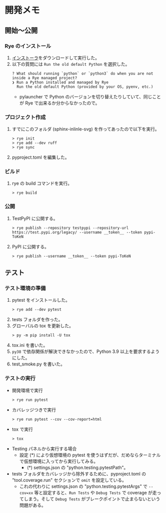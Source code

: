 # 開発メモ

## 開始～公開

### Rye のインストール

1. [インストーラ](https://rye.astral.sh/guide/installation/)をダウンロードして実行した。
1. 以下の質問には `Run the old default Python` を選択した。
    ```
    ? What should running `python` or `python3` do when you are not inside a Rye managed project?
    ❯ Run a Python installed and managed by Rye 
      Run the old default Python (provided by your OS, pyenv, etc.)
    ```
    - pylauncher で Python のバージョンを切り替えたりしていて、同じことが Rye で出来るか分からなかったので。

### プロジェクト作成

1. すでにこのフォルダ (sphinx-inlinle-svg) を作ってあったので以下を実行。
    ```
    > rye init
    > rye add --dev ruff
    > rye sync
    ```
1. pyproject.toml を編集した。

### ビルド

1. rye の build コマンドを実行。
    ```
    > rye build
    ```

### 公開

1. TestPyPI に公開する。
    ```
    > rye publish --repository testpypi --repository-url https://test.pypi.org/legacy/ --username __token__ --token pypi-ToKeN
    ```
1. PyPI に公開する。
    ```
    > rye publish --username __token__ --token pypi-ToKeN
    ```

## テスト

### テスト環境の準備

1. pytest をインストールした。
    ```
    > rye add --dev pytest
    ```
1. tests フォルダを作った。
1. グローバルの tox を更新した。
    ```
    > py -m pip install -U tox
    ```
1. tox.ini を書いた。
1. `py38` で依存関係が解決できなかったので、Python 3.9 以上を要求するようにした。
1. test_smoke.py を書いた。

### テストの実行

- 開発環境で実行
    ```
    > rye run pytest
    ```
- カバレッジつきで実行
    ```
    > rye run pytest --cov --cov-report=html
    ```
- tox で実行
    ```
    > tox
    ```
- Testing パネルから実行する場合
    - 設定 (*) により仮想環境の pytest を使うはずだが、だめならターミナルで仮想環境に入ってから実行してみる。
        - (*) settings.json の "python.testing.pytestPath"。
- tests フォルダをカバレッジから除外するために、pyproject.toml の "tool.coverage.run" セクションで `omit` を設定している。
    - これの代わりに settings.json の "python.testing.pytestArgs" で `--cov=xx` 等と設定すると、`Run Tests` や `Debug Tests` で coverage が走ってしまう。そして `Debug Tests` がブレークポイントで止まらないという問題がある。
